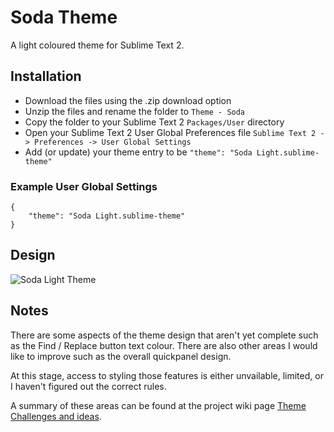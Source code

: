 # Soda Theme

A light coloured theme for Sublime Text 2.

## Installation

* Download the files using the .zip download option
* Unzip the files and rename the folder to `Theme - Soda`
* Copy the folder to your Sublime Text 2 `Packages/User` directory
* Open your Sublime Text 2 User Global Preferences file `Sublime Text 2 -> Preferences -> User Global Settings`
* Add (or update) your theme entry to be `"theme": "Soda Light.sublime-theme"`

### Example User Global Settings

    {
        "theme": "Soda Light.sublime-theme"
    }

## Design

![Soda Light Theme](http://buymeasoda.github.com/soda-theme/images/screenshots/soda-light-theme.png)

## Notes

There are some aspects of the theme design that aren't yet complete such as the Find / Replace button text colour. There are also other areas I would like to improve such as the overall quickpanel design.

At this stage, access to styling those features is either unvailable, limited, or I haven't figured out the correct rules.

A summary of these areas can be found at the project wiki page [Theme Challenges and ideas](https://github.com/buymeasoda/soda-theme/wiki/Theme-challenges-and-ideas).